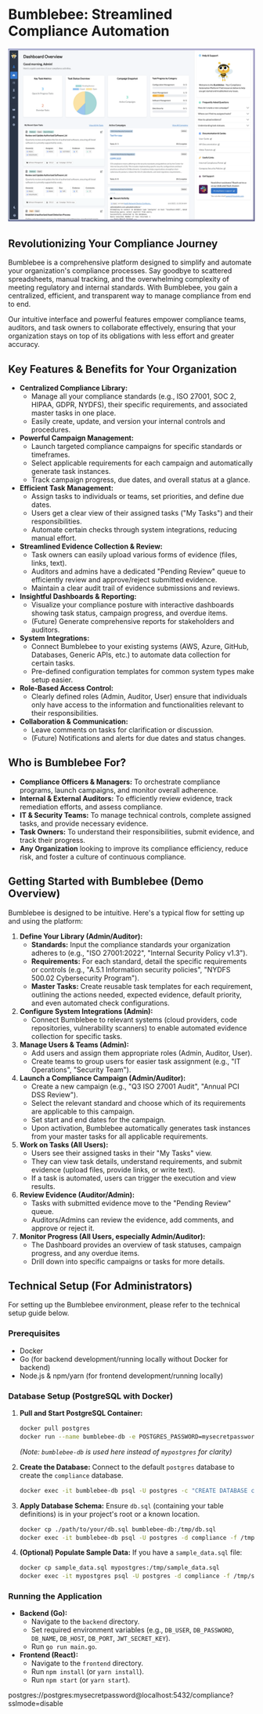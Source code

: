 # Bumblebee: Streamlined Compliance Automation

![alt text](image.png)


## Revolutionizing Your Compliance Journey

Bumblebee is a comprehensive platform designed to simplify and automate your organization's compliance processes. Say goodbye to scattered spreadsheets, manual tracking, and the overwhelming complexity of meeting regulatory and internal standards. With Bumblebee, you gain a centralized, efficient, and transparent way to manage compliance from end to end.

Our intuitive interface and powerful features empower compliance teams, auditors, and task owners to collaborate effectively, ensuring that your organization stays on top of its obligations with less effort and greater accuracy.

## Key Features & Benefits for Your Organization

*   **Centralized Compliance Library:**
    *   Manage all your compliance standards (e.g., ISO 27001, SOC 2, HIPAA, GDPR, NYDFS), their specific requirements, and associated master tasks in one place.
    *   Easily create, update, and version your internal controls and procedures.
*   **Powerful Campaign Management:**
    *   Launch targeted compliance campaigns for specific standards or timeframes.
    *   Select applicable requirements for each campaign and automatically generate task instances.
    *   Track campaign progress, due dates, and overall status at a glance.
*   **Efficient Task Management:**
    *   Assign tasks to individuals or teams, set priorities, and define due dates.
    *   Users get a clear view of their assigned tasks ("My Tasks") and their responsibilities.
    *   Automate certain checks through system integrations, reducing manual effort.
*   **Streamlined Evidence Collection & Review:**
    *   Task owners can easily upload various forms of evidence (files, links, text).
    *   Auditors and admins have a dedicated "Pending Review" queue to efficiently review and approve/reject submitted evidence.
    *   Maintain a clear audit trail of evidence submissions and reviews.
*   **Insightful Dashboards & Reporting:**
    *   Visualize your compliance posture with interactive dashboards showing task status, campaign progress, and overdue items.
    *   (Future) Generate comprehensive reports for stakeholders and auditors.
*   **System Integrations:**
    *   Connect Bumblebee to your existing systems (AWS, Azure, GitHub, Databases, Generic APIs, etc.) to automate data collection for certain tasks.
    *   Pre-defined configuration templates for common system types make setup easier.
*   **Role-Based Access Control:**
    *   Clearly defined roles (Admin, Auditor, User) ensure that individuals only have access to the information and functionalities relevant to their responsibilities.
*   **Collaboration & Communication:**
    *   Leave comments on tasks for clarification or discussion.
    *   (Future) Notifications and alerts for due dates and status changes.

## Who is Bumblebee For?

*   **Compliance Officers & Managers:** To orchestrate compliance programs, launch campaigns, and monitor overall adherence.
*   **Internal & External Auditors:** To efficiently review evidence, track remediation efforts, and assess compliance.
*   **IT & Security Teams:** To manage technical controls, complete assigned tasks, and provide necessary evidence.
*   **Task Owners:** To understand their responsibilities, submit evidence, and track their progress.
*   **Any Organization** looking to improve its compliance efficiency, reduce risk, and foster a culture of continuous compliance.

## Getting Started with Bumblebee (Demo Overview)
Bumblebee is designed to be intuitive. Here's a typical flow for setting up and using the platform:

1.  **Define Your Library (Admin/Auditor):**
    *   **Standards:** Input the compliance standards your organization adheres to (e.g., "ISO 27001:2022", "Internal Security Policy v1.3").
    *   **Requirements:** For each standard, detail the specific requirements or controls (e.g., "A.5.1 Information security policies", "NYDFS 500.02 Cybersecurity Program").
    *   **Master Tasks:** Create reusable task templates for each requirement, outlining the actions needed, expected evidence, default priority, and even automated check configurations.
2.  **Configure System Integrations (Admin):**
    *   Connect Bumblebee to relevant systems (cloud providers, code repositories, vulnerability scanners) to enable automated evidence collection for specific tasks.
3.  **Manage Users & Teams (Admin):**
    *   Add users and assign them appropriate roles (Admin, Auditor, User).
    *   Create teams to group users for easier task assignment (e.g., "IT Operations", "Security Team").
4.  **Launch a Compliance Campaign (Admin/Auditor):**
    *   Create a new campaign (e.g., "Q3 ISO 27001 Audit", "Annual PCI DSS Review").
    *   Select the relevant standard and choose which of its requirements are applicable to this campaign.
    *   Set start and end dates for the campaign.
    *   Upon activation, Bumblebee automatically generates task instances from your master tasks for all applicable requirements.
5.  **Work on Tasks (All Users):**
    *   Users see their assigned tasks in their "My Tasks" view.
    *   They can view task details, understand requirements, and submit evidence (upload files, provide links, or write text).
    *   If a task is automated, users can trigger the execution and view results.
6.  **Review Evidence (Auditor/Admin):**
    *   Tasks with submitted evidence move to the "Pending Review" queue.
    *   Auditors/Admins can review the evidence, add comments, and approve or reject it.
7.  **Monitor Progress (All Users, especially Admin/Auditor):**
    *   The Dashboard provides an overview of task statuses, campaign progress, and any overdue items.
    *   Drill down into specific campaigns or tasks for more details.

## Technical Setup (For Administrators)

For setting up the Bumblebee environment, please refer to the technical setup guide below.

### Prerequisites
*   Docker
*   Go (for backend development/running locally without Docker for backend)
*   Node.js & npm/yarn (for frontend development/running locally)

### Database Setup (PostgreSQL with Docker)

1.  **Pull and Start PostgreSQL Container:**
    ```sh
    docker pull postgres
    docker run --name bumblebee-db -e POSTGRES_PASSWORD=mysecretpassword -p 5432:5432 -d postgres
    ```
    *(Note: `bumblebee-db` is used here instead of `mypostgres` for clarity)*

2.  **Create the Database:**
    Connect to the default `postgres` database to create the `compliance` database.
    ```sh
    docker exec -it bumblebee-db psql -U postgres -c "CREATE DATABASE compliance;"
    ```

3.  **Apply Database Schema:**
    Ensure `db.sql` (containing your table definitions) is in your project's root or a known location.
    ```sh
    docker cp ./path/to/your/db.sql bumblebee-db:/tmp/db.sql
    docker exec -it bumblebee-db psql -U postgres -d compliance -f /tmp/db.sql
    ```

4.  **(Optional) Populate Sample Data:**
    If you have a `sample_data.sql` file:
    ```sh
    docker cp sample_data.sql mypostgres:/tmp/sample_data.sql
    docker exec -it mypostgres psql -U postgres -d compliance -f /tmp/sample_data.sql
    ```

### Running the Application

*   **Backend (Go):**
    *   Navigate to the `backend` directory.
    *   Set required environment variables (e.g., `DB_USER`, `DB_PASSWORD`, `DB_NAME`, `DB_HOST`, `DB_PORT`, `JWT_SECRET_KEY`).
    *   Run `go run main.go`.
*   **Frontend (React):**
    *   Navigate to the `frontend` directory.
    *   Run `npm install` (or `yarn install`).
    *   Run `npm start` (or `yarn start`).

postgres://postgres:mysecretpassword@localhost:5432/compliance?sslmode=disable
